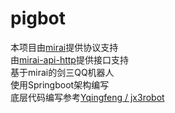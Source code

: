 # pigbot
本项目由<a href="https://github.com/mamoe/mirai">mirai</a>提供协议支持</br>
由<a href="https://github.com/project-mirai/mirai-api-http">mirai-api-http</a>提供接口支持</br>
基于mirai的剑三QQ机器人</br>
使用Springboot架构编写</br>
底层代码编写参考<a href="https://gitee.com/yqingfeng/jx3robot/tree/maste">Yqingfeng / jx3robot</a>

